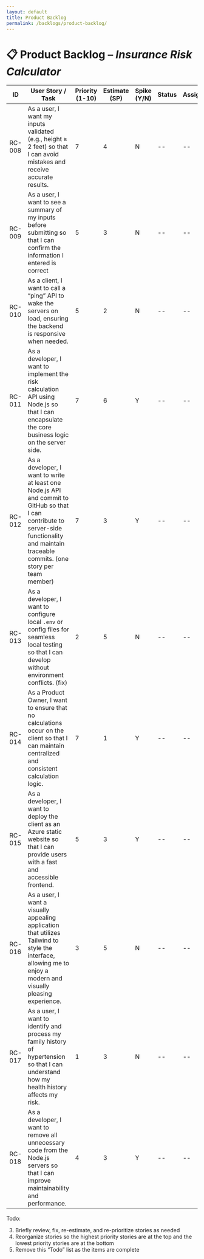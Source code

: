 ```yaml
---
layout: default
title: Product Backlog
permalink: /backlogs/product-backlog/
---
```


# 📋 Product Backlog – *Insurance Risk Calculator*

| **ID** | **User Story / Task** | **Priority (1-10)** | **Estimate (SP)** | **Spike (Y/N)** | **Status** | **Assigned** |
|--------|------------------------|--------------|--------------|------------|--------------|--------------|
| RC-008 | As a user, I want my inputs validated (e.g., height ≥ 2 feet) so that I can avoid mistakes and receive accurate results. | 7 | 4 | N | -- | -- |
| RC-009 | As a user, I want to see a summary of my inputs before submitting so that I can confirm the information I entered is correct | 5 | 3 | N | -- | -- |
| RC-010 | As a client, I want to call a “ping” API to wake the servers on load, ensuring the backend is responsive when needed. | 5 | 2 | N | -- | -- |
| RC-011 | As a developer, I want to implement the risk calculation API using Node.js so that I can encapsulate the core business logic on the server side. | 7 | 6 | Y | -- | -- |
| RC-012 | As a developer, I want to write at least one Node.js API and commit to GitHub so that I can contribute to server-side functionality and maintain traceable commits. (one story per team member) | 7 | 3 | Y | -- | -- |
| RC-013 | As a developer, I want to configure local `.env` or config files for seamless local testing so that I can develop without environment conflicts. (fix) | 2 | 5 | N | -- | -- |
| RC-014 | As a Product Owner, I want to ensure that no calculations occur on the client so that I can maintain centralized and consistent calculation logic. | 7 | 1 | Y | -- | -- |
| RC-015 | As a developer, I want to deploy the client as an Azure static website so that I can provide users with a fast and accessible frontend. | 5 | 3 | Y | -- | -- |
| RC-016 | As a user, I want a visually appealing application that utilizes Tailwind to style the interface, allowing me to enjoy a modern and visually pleasing experience. | 3 | 5 | N | -- | -- |
| RC-017 | As a user, I want to identify and process my family history of hypertension so that I can understand how my health history affects my risk. | 1 | 3 | N | -- | -- |
| RC-018 | As a developer, I want to remove all unnecessary code from the Node.js servers so that I can improve maintainability and performance. | 4 | 3 | Y | -- | -- |


Todo:

3. Briefly review, fix, re-estimate, and re-prioritize stories as needed
4. Reorganize stories so the highest priority stories are at the top and the lowest priority stories are at the bottom
5. Remove this “Todo” list as the items are complete
